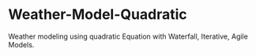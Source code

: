 # Weather-Model-Quadratic
Weather modeling using quadratic Equation with Waterfall, Iterative, Agile Models.
